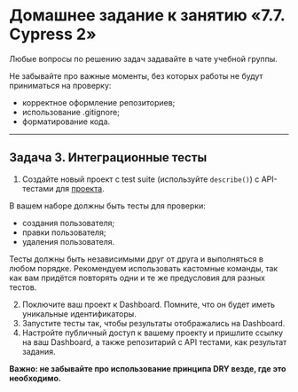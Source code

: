 # Домашнее задание к занятию «7.7. Cypress 2»

Любые вопросы по решению задач задавайте в чате учебной группы.

Не забывайте про важные моменты, без которых работы не будут приниматься на проверку: 
- корректное оформление репозиториев;
- использование .gitignore;
- форматирование кода.

---



  ## Задача 3. Интеграционные тесты
  
  1. Создайте новый проект с test suite (используйте `describe()`) с API-тестами для [проекта](https://petstore.swagger.io/#/).
  
  В вашем наборе должны быть тесты для проверки:
  - создания пользователя;
  - правки пользователя;
  - удаления пользователя.

  Тесты должны быть независимыми друг от друга и выполняться в любом порядке. Рекомендуем использовать кастомные команды, так как вам придётся повторять одни и те же предусловия для разных тестов.
  
  2. Поключите ваш проект к Dashboard. Помните, что он будет иметь уникальные идентификаторы.
  3. Запустите тесты так, чтобы результаты отображались на Dashboard.
  4. Настройте публичный доступ к вашему проекту и пришлите ссылку на ваш Dashboard, а также репозитарий с API тестами, как результат задания.
  
 **Важно: не забывайте про использование принципа DRY везде, где это необходимо.**
